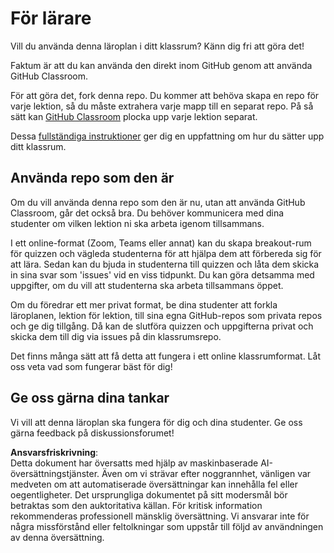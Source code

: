 # För lärare

Vill du använda denna läroplan i ditt klassrum? Känn dig fri att göra det!

Faktum är att du kan använda den direkt inom GitHub genom att använda GitHub Classroom.

För att göra det, fork denna repo. Du kommer att behöva skapa en repo för varje lektion, så du måste extrahera varje mapp till en separat repo. På så sätt kan [GitHub Classroom](https://classroom.github.com/classrooms) plocka upp varje lektion separat.

Dessa [fullständiga instruktioner](https://github.blog/2020-03-18-set-up-your-digital-classroom-with-github-classroom/) ger dig en uppfattning om hur du sätter upp ditt klassrum.

## Använda repo som den är

Om du vill använda denna repo som den är nu, utan att använda GitHub Classroom, går det också bra. Du behöver kommunicera med dina studenter om vilken lektion ni ska arbeta igenom tillsammans.

I ett online-format (Zoom, Teams eller annat) kan du skapa breakout-rum för quizzen och vägleda studenterna för att hjälpa dem att förbereda sig för att lära. Sedan kan du bjuda in studenterna till quizzen och låta dem skicka in sina svar som 'issues' vid en viss tidpunkt. Du kan göra detsamma med uppgifter, om du vill att studenterna ska arbeta tillsammans öppet.

Om du föredrar ett mer privat format, be dina studenter att forkla läroplanen, lektion för lektion, till sina egna GitHub-repos som privata repos och ge dig tillgång. Då kan de slutföra quizzen och uppgifterna privat och skicka dem till dig via issues på din klassrumsrepo.

Det finns många sätt att få detta att fungera i ett online klassrumformat. Låt oss veta vad som fungerar bäst för dig!

## Ge oss gärna dina tankar

Vi vill att denna läroplan ska fungera för dig och dina studenter. Ge oss gärna feedback på diskussionsforumet!

**Ansvarsfriskrivning**:  
Detta dokument har översatts med hjälp av maskinbaserade AI-översättningstjänster. Även om vi strävar efter noggrannhet, vänligen var medveten om att automatiserade översättningar kan innehålla fel eller oegentligheter. Det ursprungliga dokumentet på sitt modersmål bör betraktas som den auktoritativa källan. För kritisk information rekommenderas professionell mänsklig översättning. Vi ansvarar inte för några missförstånd eller feltolkningar som uppstår till följd av användningen av denna översättning.